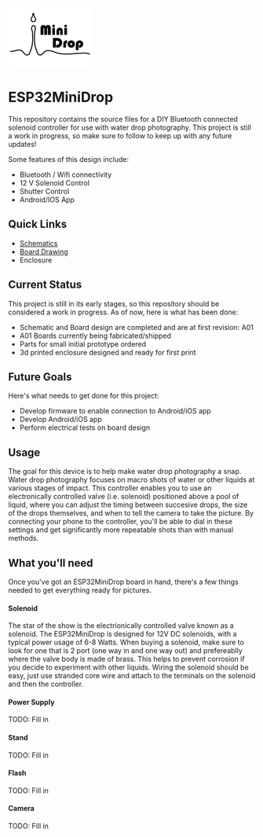 [![](https://github.com/ChandlerMcCowan/ESP32MiniDrop/raw/master/Enclosure%20Files/Images/ESPMiniDrop_Enclosure_Logo_Small.png)](#)
# ESP32MiniDrop
This repository contains the source files for a DIY Bluetooth connected solenoid controller for use with water drop photography. This project is still a work in progress, so make sure to follow to keep up with any future updates!


Some features of this design include:
* Bluetooth / Wifi connectivity
* 12 V Solenoid Control
* Shutter Control
* Android/IOS App

## Quick Links
- [Schematics](https://github.com/ChandlerMcCowan/ESP32MiniDrop/raw/master/Hardware%20Files/PDFs/ESP32MiniDrop_Schematics_A02.pdf)
- [Board Drawing](https://github.com/ChandlerMcCowan/ESP32MiniDrop/raw/master/Hardware%20Files/PDFs/ESP32MiniDrop_Assembly_A02.pdf)
- Enclosure

## Current Status

This project is still in its early stages, so this repository should be considered a work in progress. As of now, here is what has been done:
- Schematic and Board design are completed and are at first revision: A01
- A01 Boards currently being fabricated/shipped
- Parts for small initial prototype ordered
- 3d printed enclosure designed and ready for first print

## Future Goals

Here's what needs to get done for this project:
- Develop firmware to enable connection to Android/iOS app
- Develop Android/iOS app
- Perform electrical tests on board design

## Usage
The goal for this device is to help make water drop photography a snap. Water drop photography focuses on macro shots of water or other liquids at various stages of impact. This controller enables you to use an electronically controlled valve (i.e. solenoid) positioned above a pool of liquid, where you can adjust the timing between succesive drops, the size of the drops themselves, and when to tell the camera to take the picture. By connecting your phone to the controller, you'll be able to dial in these settings and get significantly more repeatable shots than with manual methods.

## What you'll need
Once you've got an ESP32MiniDrop board in hand, there's a few things needed to get everything ready for pictures. 
#### Solenoid
The star of the show is the electrionically controlled valve known as a solenoid. The ESP32MiniDrop is designed for 12V DC solenoids, with a typical power usage of 6-8 Watts. When buying a solenoid, make sure to look for one that is 2 port (one way in and one way out) and prefereablly where the valve body is made of brass. This helps to prevent corrosion if you decide to experiment with other liquids. Wiring the solenoid should be easy, just use stranded core wire and attach to the terminals on the solenoid and then the controller. 

#### Power Supply
TODO: Fill in
#### Stand
TODO: Fill in
#### Flash
TODO: Fill in
#### Camera
TODO: Fill in
